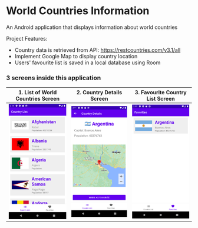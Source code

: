 # World Countries Information

An Android application that displays information about world countries

Project Features:
- Country data is retrieved from API: https://restcountries.com/v3.1/all
- Implement Google Map to display country location
- Users' favourite list is saved in a local database using Room


### 3 screens inside this application 
| 1. List of World Countries Screen | 2. Country Details Screen | 3. Favourite Country List Screen |
| ----------- | ---------- | ---------- | 
| <img src="screenshot/country_list.png" width="250"> | <img src="screenshot/country_details.png" width="250"> | <img src="screenshot/country_fav_2.png" width="250"> |









